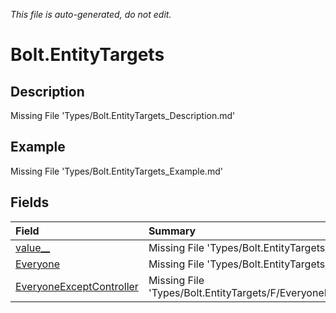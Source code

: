*This file is auto-generated, do not edit.*

# Bolt.EntityTargets
## Description
Missing File 'Types/Bolt.EntityTargets_Description.md'
## Example
Missing File 'Types/Bolt.EntityTargets_Example.md'
## Fields
| Field | Summary |
|:-----|:--------|
|[value__](Bolt.EntityTargets/F/value__.md)|Missing File 'Types/Bolt.EntityTargets/F/value___Summary.md'|
|[Everyone](Bolt.EntityTargets/F/Everyone.md)|Missing File 'Types/Bolt.EntityTargets/F/Everyone_Summary.md'|
|[EveryoneExceptController](Bolt.EntityTargets/F/EveryoneExceptController.md)|Missing File 'Types/Bolt.EntityTargets/F/EveryoneExceptController_Summary.md'|
